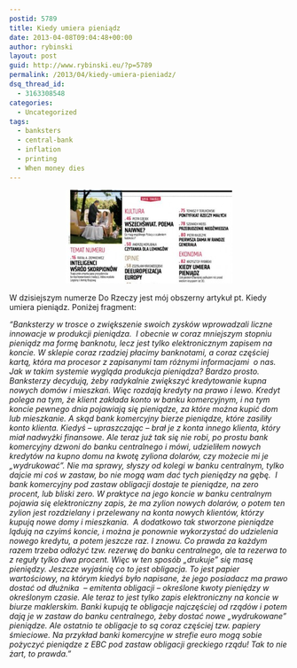 ```yaml
---
postid: 5789
title: Kiedy umiera pieniądz
date: 2013-04-08T09:04:48+00:00
author: rybinski
layout: post
guid: http://www.rybinski.eu/?p=5789
permalink: /2013/04/kiedy-umiera-pieniadz/
dsq_thread_id:
  - 3163308548
categories:
  - Uncategorized
tags:
  - banksters
  - central-bank
  - inflation
  - printing
  - When money dies
---
```

<p style="text-align: center;">
  <a href="/uploads/2013/04/Kiedy_umiera_pieniadz.jpg"><img class="size-medium wp-image-5790 aligncenter" title="Kiedy_umiera_pieniadz" src="/uploads/2013/04/Kiedy_umiera_pieniadz-300x169.jpg" alt="" width="300" height="169" /></a>
</p>

W dzisiejszym numerze Do Rzeczy jest mój obszerny artykuł pt. Kiedy umiera pieniądz. Poniżej fragment:

_“Banksterzy w trosce o zwiększenie swoich zysków wprowadzali liczne innowacje w produkcji pieniądza.  I obecnie w coraz mniejszym stopniu pieniądz ma formę banknotu, lecz jest tylko elektronicznym zapisem na koncie. W sklepie coraz rzadziej płacimy banknotami, a coraz częściej kartą, która ma procesor z zapisanymi tam różnymi informacjami  o nas. Jak w takim systemie wygląda produkcja pieniądza? Bardzo prosto. Banksterzy decydują, żeby radykalnie zwiększyć kredytowanie kupna nowych domów i mieszkań. Więc rozdają kredyty na prawo i lewo. Kredyt polega na tym, że klient zakłada konto w banku komercyjnym, i na tym koncie pewnego dnia pojawiają się pieniądze, za które można kupić dom lub mieszkanie. A skąd bank komercyjny bierze pieniądze, które zasiliły konto klienta. Kiedyś – upraszczając – brał je z konta innego klienta, który miał nadwyżki finansowe. Ale teraz już tak się nie robi, po prostu bank komercyjny dzwoni do banku centralnego i mówi, udzieliłem nowych kredytów na kupno domu na kwotę zyliona dolarów, czy możecie mi je „wydrukować”. Nie ma sprawy, słyszy od kolegi w banku centralnym, tylko dajcie mi coś w zastaw, bo nie mogą wam dać tych pieniędzy na gębę.  I bank komercyjny pod zastaw obligacji dostaje te pieniądze, na zero procent, lub bliski zero. W praktyce na jego koncie w banku centralnym pojawia się elektroniczny zapis, że ma zylion nowych dolarów, o potem ten zylion jest rozdzielany i przelewany na konta nowych klientów, którzy kupują nowe domy i mieszkania.  A dodatkowo tak stworzone pieniądze lądują na czyimś koncie, i można je ponownie wykorzystać do udzielenia nowego kredytu, a potem jeszcze raz. I znowu. Co prawda za każdym razem trzeba odłożyć tzw. rezerwę do banku centralnego, ale ta rezerwa to z reguły tylko dwa procent. Więc w ten sposób „drukuje” się masę pieniędzy. Jeszcze wyjaśnię co to jest obligacja. To jest papier wartościowy, na którym kiedyś było napisane, że jego posiadacz ma prawo dostać od dłużnika  – emitenta obligacji – określone kwoty pieniędzy w określonym czasie. Ale teraz to jest tylko zapis elektroniczny na koncie w biurze maklerskim. Banki kupują te obligacje najczęściej od rządów i potem dają je w zastaw do banku centralnego, żeby dostać nowe „wydrukowane” pieniądze. Ale ostatnio te obligacje to są coraz częściej tzw. papiery śmieciowe. Na przykład banki komercyjne w strefie euro mogą sobie pożyczyć pieniądze z EBC pod zastaw obligacji greckiego rządu! Tak to nie żart, to prawda.”_
